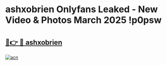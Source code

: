 # ashxobrien Onlyfans Leaked - New Video & Photos March 2025 !p0psw

# <h2><a href="https://dajlh5.iuczelnia.edu.pl?title=ashxobrien&ref=p0psw">🔗👉 🔴 ashxobrien</a></h2>

[![acn](https://github.com/user-attachments/assets/0f9c940e-d8b0-45ae-aac7-cd30a18b3e1c)](https://dajlh5.iuczelnia.edu.pl?title=ashxobrien&ref=p0psw)

